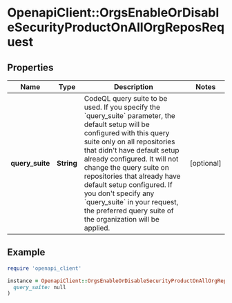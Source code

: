 # OpenapiClient::OrgsEnableOrDisableSecurityProductOnAllOrgReposRequest

## Properties

| Name | Type | Description | Notes |
| ---- | ---- | ----------- | ----- |
| **query_suite** | **String** | CodeQL query suite to be used. If you specify the &#x60;query_suite&#x60; parameter, the default setup will be configured with this query suite only on all repositories that didn&#39;t have default setup already configured. It will not change the query suite on repositories that already have default setup configured. If you don&#39;t specify any &#x60;query_suite&#x60; in your request, the preferred query suite of the organization will be applied. | [optional] |

## Example

```ruby
require 'openapi_client'

instance = OpenapiClient::OrgsEnableOrDisableSecurityProductOnAllOrgReposRequest.new(
  query_suite: null
)
```

